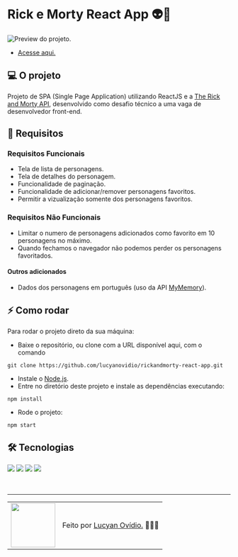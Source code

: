 # Rick e Morty React App 👽🧪

<img src="./.github/preview.gif" alt="Preview do projeto." />

* <a href="https://rickandmorty-rose-phi.vercel.app/">Acesse aqui.</a>

## 💻 O projeto

Projeto de SPA (Single Page Application) utilizando ReactJS e a <a href="https://rickandmortyapi.com">The Rick and Morty API</a>, desenvolvido como desafio técnico a uma vaga de desenvolvedor front-end.

## 🎯 Requisitos

### Requisitos Funcionais

* Tela de lista de personagens.
* Tela de detalhes do personagem.
* Funcionalidade de paginação.
* Funcionalidade de adicionar/remover personagens favoritos.
* Permitir a vizualização somente dos personagens favoritos.

### Requisitos Não Funcionais

* Limitar o numero de personagens adicionados como favorito em 10 personagens no máximo.
* Quando fechamos o navegador não podemos perder os personagens favoritados.

#### Outros adicionados

* Dados dos personagens em português (uso da API <a href="https://mymemory.translated.net/doc/spec.php">MyMemory</a>).

## ⚡ Como rodar

Para rodar o projeto direto da sua máquina:
- Baixe o repositório, ou clone com a URL disponível aqui, com o comando
```
git clone https://github.com/lucyanovidio/rickandmorty-react-app.git
```
- Instale o <a href="https://nodejs.org/">Node.js</a>.
- Entre no diretório deste projeto e instale as dependências executando:
```
npm install
```
- Rode o projeto:
```
npm start
```

## 🛠 Tecnologias

<div>
    <img src="https://img.shields.io/badge/HTML5-E34F26?style=for-the-badge&logo=html5&logoColor=white" />
    <img src="https://img.shields.io/badge/CSS3-1572B6?style=for-the-badge&logo=css3&logoColor=white" />
    <img src="https://img.shields.io/badge/JavaScript-F7DF1E?style=for-the-badge&logo=javascript&logoColor=black" />
    <img src="https://img.shields.io/badge/React-20232A?style=for-the-badge&logo=react&logoColor=61DAFB" />
</div>
<br>

<br>

---

<table>
  <tr>
    <td>
      <img src="https://github.com/lucyanovidio.png" width="100px" />
    </td>
    <td>
      Feito por <a href="https://github.com/lucyanovidio">Lucyan Ovídio.</a> 🙋🏿‍♂️
    </td>
  </tr>
</table>